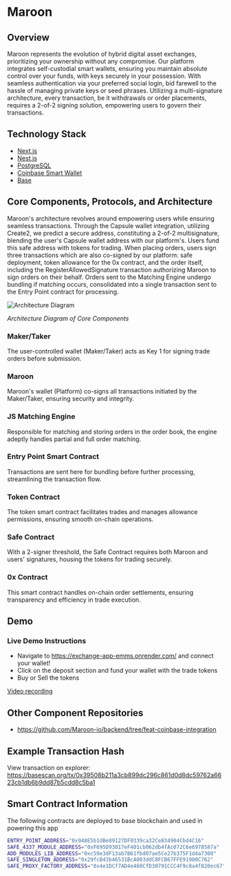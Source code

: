 # Maroon

## Overview

Maroon represents the evolution of hybrid digital asset exchanges, prioritizing your ownership without any compromise. Our platform integrates self-custodial smart wallets, ensuring you maintain absolute control over your funds, with keys securely in your possession. With seamless authentication via your preferred social login, bid farewell to the hassle of managing private keys or seed phrases. Utilizing a multi-signature architecture, every transaction, be it withdrawals or order placements, requires a 2-of-2 signing solution, empowering users to govern their transactions.


## Technology Stack

- [Next.js](https://nextjs.org/)
- [Nest.js](https://nestjs.com/)
- [PostgreSQL](https://postgresql.org/)
- [Coinbase Smart Wallet](https://www.coinbase.com/wallet/smart-wallet/)
- [Base](https://www.base.org/)

## Core Components, Protocols, and Architecture

Maroon's architecture revolves around empowering users while ensuring seamless transactions. Through the Capsule wallet integration, utilizing Create2, we predict a secure address, constituting a 2-of-2 multisignature, blending the user's Capsule wallet address with our platform's. Users fund this safe address with tokens for trading. When placing orders, users sign three transactions which are also co-signed by our platform: safe deployment, token allowance for the 0x contract, and the order itself, including the RegisterAllowedSignature transaction authorizing Maroon to sign orders on their behalf. Orders sent to the Matching Engine undergo bundling if matching occurs, consolidated into a single transaction sent to the Entry Point contract for processing.

![Architecture Diagram](https://res.cloudinary.com/ddo5l4trk/image/upload/v1715441120/Untitled_Diagram.drawio_sey3od.png)

_Architecture Diagram of Core Components_

### Maker/Taker

The user-controlled wallet (Maker/Taker) acts as Key 1 for signing trade orders before submission.

### Maroon

Maroon's wallet (Platform) co-signs all transactions initiated by the Maker/Taker, ensuring security and integrity.

### JS Matching Engine

Responsible for matching and storing orders in the order book, the engine adeptly handles partial and full order matching.

### Entry Point Smart Contract

Transactions are sent here for bundling before further processing, streamlining the transaction flow.

### Token Contract

The token smart contract facilitates trades and manages allowance permissions, ensuring smooth on-chain operations.

### Safe Contract

With a 2-signer threshold, the Safe Contract requires both Maroon and users' signatures, housing the tokens for trading securely.

### 0x Contract

This smart contract handles on-chain order settlements, ensuring transparency and efficiency in trade execution.

## Demo

### Live Demo Instructions

- Navigate to https://exchange-app-emms.onrender.com/ and connect your wallet!
- Click on the deposit section and fund your wallet with the trade tokens
- Buy or Sell the tokens

[Video recording](https://youtu.be/_3RzRAVbAL4)

## Other Component Repositories

- https://github.com/Maroon-io/backend/tree/feat-coinbase-integration


## Example Transaction Hash

View transaction on explorer: https://basescan.org/tx/0x39508b211a3cb899dc296c861d0d8dc59762a6623cb1db6b9dd87b5cdd8c5ba1

## Smart Contract Information

The following contracts are deployed to base blockchain and used in powering this app

```bash
ENTRY_POINT_ADDRESS="0x948E5b1dBe89127DF0339ca32Ce834904Cbd4C16"
SAFE_4337_MODULE_ADDRESS="0xF695D93017eF401cb062db4fAc072C6e6978587a"
ADD_MODULES_LIB_ADDRESS="0xc59e3dF13ab7B61fbd07ae5Ce27b375F1d4a7308"
SAFE_SINGLETON_ADDRESS="0x29fcB43b46531BcA003ddC8FCB67FFE91900C762"
SAFE_PROXY_FACTORY_ADDRESS="0x4e1DCf7AD4e460CfD30791CCC4F9c8a4f820ec67"

```

